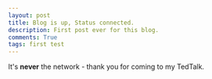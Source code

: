 ```yaml
---
layout: post
title: Blog is up, Status connected.
description: First post ever for this blog.
comments: True
tags: first test
---
```


It's **never** the network - thank you for coming to my TedTalk.
